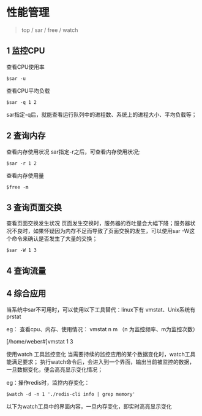 # 性能管理

> top / sar / free / watch


## 1 监控CPU
查看CPU使用率
```
$sar -u
```

查看CPU平均负载
```
$sar -q 1 2
```
sar指定-q后，就能查看运行队列中的进程数、系统上的进程大小、平均负载等；

## 2 查询内存
查看内存使用状况 sar指定-r之后，可查看内存使用状况;
```
$sar -r 1 2
```
查看内存使用量
```
$free -m
```


## 3 查询页面交换
查看页面交换发生状况 页面发生交换时，服务器的吞吐量会大幅下降；服务器状况不良时，如果怀疑因为内存不足而导致了页面交换的发生，可以使用sar -W这个命令来确认是否发生了大量的交换；
```
$sar -W 1 3
```

## 4 查询流量

## 4 综合应用
当系统中sar不可用时，可以使用以下工具替代：linux下有 vmstat、Unix系统有prstat

eg： 查看cpu、内存、使用情况： vmstat n m （n 为监控频率、m为监控次数）

[/home/weber#]vmstat 1 3

使用watch 工具监控变化 当需要持续的监控应用的某个数据变化时，watch工具能满足要求； 执行watch命令后，会进入到一个界面，输出当前被监控的数据，一旦数据变化，便会高亮显示变化情况；

eg：操作redis时，监控内存变化：
```
$watch -d -n 1 './redis-cli info | grep memory'
```
以下为watch工具中的界面内容，一旦内存变化，即实时高亮显示变化

